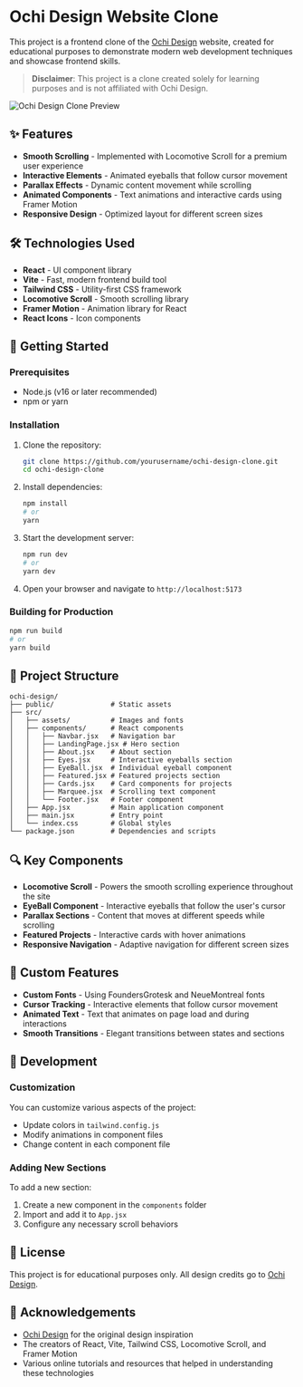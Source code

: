 # Ochi Design Website Clone

This project is a frontend clone of the [Ochi Design](https://ochi.design/) website, created for educational purposes to demonstrate modern web development techniques and showcase frontend skills.

> **Disclaimer**: This project is a clone created solely for learning purposes and is not affiliated with Ochi Design.

![Ochi Design Clone Preview](https://placeholder-for-screenshot.png)

## ✨ Features

- **Smooth Scrolling** - Implemented with Locomotive Scroll for a premium user experience
- **Interactive Elements** - Animated eyeballs that follow cursor movement
- **Parallax Effects** - Dynamic content movement while scrolling
- **Animated Components** - Text animations and interactive cards using Framer Motion
- **Responsive Design** - Optimized layout for different screen sizes

## 🛠️ Technologies Used

- **React** - UI component library
- **Vite** - Fast, modern frontend build tool
- **Tailwind CSS** - Utility-first CSS framework
- **Locomotive Scroll** - Smooth scrolling library
- **Framer Motion** - Animation library for React
- **React Icons** - Icon components

## 🚀 Getting Started

### Prerequisites

- Node.js (v16 or later recommended)
- npm or yarn

### Installation

1. Clone the repository:

   ```bash
   git clone https://github.com/yourusername/ochi-design-clone.git
   cd ochi-design-clone
   ```

2. Install dependencies:

   ```bash
   npm install
   # or
   yarn
   ```

3. Start the development server:

   ```bash
   npm run dev
   # or
   yarn dev
   ```

4. Open your browser and navigate to `http://localhost:5173`

### Building for Production

```bash
npm run build
# or
yarn build
```

## 📂 Project Structure

```
ochi-design/
├── public/              # Static assets
├── src/
│   ├── assets/          # Images and fonts
│   ├── components/      # React components
│   │   ├── Navbar.jsx   # Navigation bar
│   │   ├── LandingPage.jsx # Hero section
│   │   ├── About.jsx    # About section
│   │   ├── Eyes.jsx     # Interactive eyeballs section
│   │   ├── EyeBall.jsx  # Individual eyeball component
│   │   ├── Featured.jsx # Featured projects section
│   │   ├── Cards.jsx    # Card components for projects
│   │   ├── Marquee.jsx  # Scrolling text component
│   │   └── Footer.jsx   # Footer component
│   ├── App.jsx          # Main application component
│   ├── main.jsx         # Entry point
│   └── index.css        # Global styles
└── package.json         # Dependencies and scripts
```

## 🔍 Key Components

- **Locomotive Scroll** - Powers the smooth scrolling experience throughout the site
- **EyeBall Component** - Interactive eyeballs that follow the user's cursor
- **Parallax Sections** - Content that moves at different speeds while scrolling
- **Featured Projects** - Interactive cards with hover animations
- **Responsive Navigation** - Adaptive navigation for different screen sizes

## 🎨 Custom Features

- **Custom Fonts** - Using FoundersGrotesk and NeueMontreal fonts
- **Cursor Tracking** - Interactive elements that follow cursor movement
- **Animated Text** - Text that animates on page load and during interactions
- **Smooth Transitions** - Elegant transitions between states and sections

## 🧪 Development

### Customization

You can customize various aspects of the project:

- Update colors in `tailwind.config.js`
- Modify animations in component files
- Change content in each component file

### Adding New Sections

To add a new section:

1. Create a new component in the `components` folder
2. Import and add it to `App.jsx`
3. Configure any necessary scroll behaviors

## 📝 License

This project is for educational purposes only. All design credits go to [Ochi Design](https://ochi.design/).

## 🙏 Acknowledgements

- [Ochi Design](https://ochi.design/) for the original design inspiration
- The creators of React, Vite, Tailwind CSS, Locomotive Scroll, and Framer Motion
- Various online tutorials and resources that helped in understanding these technologies
